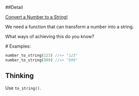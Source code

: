 ##Detail

[Convert a Number to a String!](https://www.codewars.com/kata/5265326f5fda8eb1160004c8)

We need a function that can transform a number into a string.

What ways of achieving this do you know?

\# Examples:

```rust
number_to_string(123) //=> "123"
number_to_string(999) //=> "999"
```
## Thinking

Use `to_string()`.